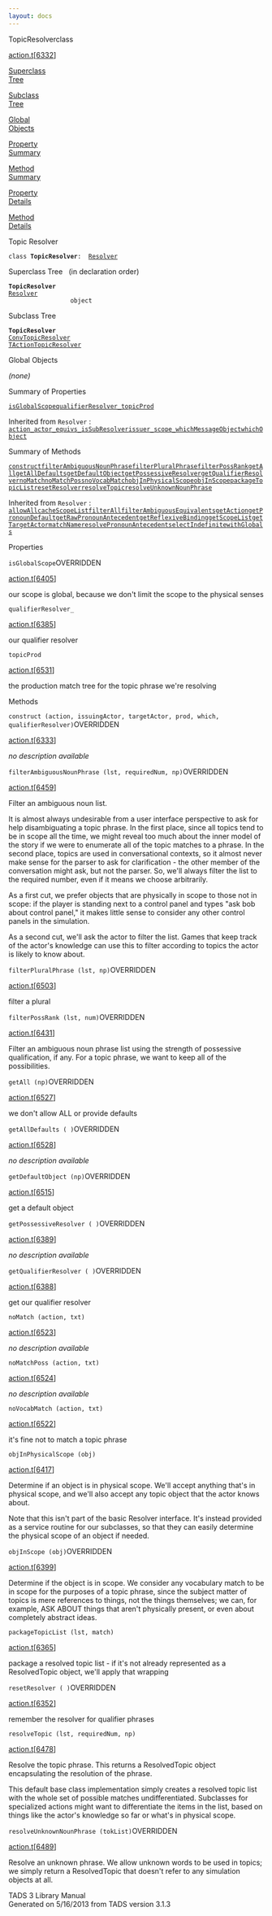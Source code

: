 ```yaml
---
layout: docs
---
```

<span class="title">TopicResolver</span><span class="type">class</span>

[action.t](../file/action.t.html)\[[6332](../source/action.t.html#6332)\]

[Superclass  
Tree](#_SuperClassTree_)

[Subclass  
Tree](#_SubClassTree_)

[Global  
Objects](#_ObjectSummary_)

[Property  
Summary](#_PropSummary_)

[Method  
Summary](#_MethodSummary_)

[Property  
Details](#_Properties_)

[Method  
Details](#_Methods_)



Topic Resolver

`class `**`TopicResolver`**` :   `[`Resolver`](../object/Resolver.html)



<span id="_SuperClassTree_"></span>



<span class="hdln">Superclass Tree</span>   (in declaration order)



**`TopicResolver`**  
[`Resolver`](../object/Resolver.html)  
`                 object`  
<span id="_SubClassTree_"></span>



<span class="hdln">Subclass Tree</span>  



**`TopicResolver`**  
[`ConvTopicResolver`](../object/ConvTopicResolver.html)  
[`TActionTopicResolver`](../object/TActionTopicResolver.html)  
<span id="_ObjectSummary_"></span>



<span class="hdln">Global Objects</span>  



*(none)* <span id="_PropSummary_"></span>



<span class="hdln">Summary of Properties</span>  



[`isGlobalScope`](#isGlobalScope)[`qualifierResolver_`](#qualifierResolver_)[`topicProd`](#topicProd)

Inherited from `Resolver` :  
[`action_`](../object/Resolver.html#action_)[`actor_`](../object/Resolver.html#actor_)[`equivs_`](../object/Resolver.html#equivs_)[`isSubResolver`](../object/Resolver.html#isSubResolver)[`issuer_`](../object/Resolver.html#issuer_)[`scope_`](../object/Resolver.html#scope_)[`whichMessageObject`](../object/Resolver.html#whichMessageObject)[`whichObject`](../object/Resolver.html#whichObject)

<span id="_MethodSummary_"></span>



<span class="hdln">Summary of Methods</span>  



[`construct`](#construct)[`filterAmbiguousNounPhrase`](#filterAmbiguousNounPhrase)[`filterPluralPhrase`](#filterPluralPhrase)[`filterPossRank`](#filterPossRank)[`getAll`](#getAll)[`getAllDefaults`](#getAllDefaults)[`getDefaultObject`](#getDefaultObject)[`getPossessiveResolver`](#getPossessiveResolver)[`getQualifierResolver`](#getQualifierResolver)[`noMatch`](#noMatch)[`noMatchPoss`](#noMatchPoss)[`noVocabMatch`](#noVocabMatch)[`objInPhysicalScope`](#objInPhysicalScope)[`objInScope`](#objInScope)[`packageTopicList`](#packageTopicList)[`resetResolver`](#resetResolver)[`resolveTopic`](#resolveTopic)[`resolveUnknownNounPhrase`](#resolveUnknownNounPhrase)

Inherited from `Resolver` :  
[`allowAll`](../object/Resolver.html#allowAll)[`cacheScopeList`](../object/Resolver.html#cacheScopeList)[`filterAll`](../object/Resolver.html#filterAll)[`filterAmbiguousEquivalents`](../object/Resolver.html#filterAmbiguousEquivalents)[`getAction`](../object/Resolver.html#getAction)[`getPronounDefault`](../object/Resolver.html#getPronounDefault)[`getRawPronounAntecedent`](../object/Resolver.html#getRawPronounAntecedent)[`getReflexiveBinding`](../object/Resolver.html#getReflexiveBinding)[`getScopeList`](../object/Resolver.html#getScopeList)[`getTargetActor`](../object/Resolver.html#getTargetActor)[`matchName`](../object/Resolver.html#matchName)[`resolvePronounAntecedent`](../object/Resolver.html#resolvePronounAntecedent)[`selectIndefinite`](../object/Resolver.html#selectIndefinite)[`withGlobals`](../object/Resolver.html#withGlobals)

<span id="_Properties_"></span>



<span class="hdln">Properties</span>  



<span id="isGlobalScope"></span>

`isGlobalScope`<span class="rem">OVERRIDDEN</span>

[action.t](../file/action.t.html)\[[6405](../source/action.t.html#6405)\]



our scope is global, because we don't limit the scope to the physical
senses



<span id="qualifierResolver_"></span>

`qualifierResolver_`

[action.t](../file/action.t.html)\[[6385](../source/action.t.html#6385)\]



our qualifier resolver



<span id="topicProd"></span>

`topicProd`

[action.t](../file/action.t.html)\[[6531](../source/action.t.html#6531)\]



the production match tree for the topic phrase we're resolving



<span id="_Methods_"></span>



<span class="hdln">Methods</span>  



<span id="construct"></span>

`construct (action, issuingActor, targetActor, prod, which, qualifierResolver)`<span class="rem">OVERRIDDEN</span>

[action.t](../file/action.t.html)\[[6333](../source/action.t.html#6333)\]



*no description available*



<span id="filterAmbiguousNounPhrase"></span>

`filterAmbiguousNounPhrase (lst, requiredNum, np)`<span class="rem">OVERRIDDEN</span>

[action.t](../file/action.t.html)\[[6459](../source/action.t.html#6459)\]



Filter an ambiguous noun list.

It is almost always undesirable from a user interface perspective to ask
for help disambiguating a topic phrase. In the first place, since all
topics tend to be in scope all the time, we might reveal too much about
the inner model of the story if we were to enumerate all of the topic
matches to a phrase. In the second place, topics are used in
conversational contexts, so it almost never make sense for the parser to
ask for clarification - the other member of the conversation might ask,
but not the parser. So, we'll always filter the list to the required
number, even if it means we choose arbitrarily.

As a first cut, we prefer objects that are physically in scope to those
not in scope: if the player is standing next to a control panel and
types "ask bob about control panel," it makes little sense to consider
any other control panels in the simulation.

As a second cut, we'll ask the actor to filter the list. Games that keep
track of the actor's knowledge can use this to filter according to
topics the actor is likely to know about.



<span id="filterPluralPhrase"></span>

`filterPluralPhrase (lst, np)`<span class="rem">OVERRIDDEN</span>

[action.t](../file/action.t.html)\[[6503](../source/action.t.html#6503)\]



filter a plural



<span id="filterPossRank"></span>

`filterPossRank (lst, num)`<span class="rem">OVERRIDDEN</span>

[action.t](../file/action.t.html)\[[6431](../source/action.t.html#6431)\]



Filter an ambiguous noun phrase list using the strength of possessive
qualification, if any. For a topic phrase, we want to keep all of the
possibilities.



<span id="getAll"></span>

`getAll (np)`<span class="rem">OVERRIDDEN</span>

[action.t](../file/action.t.html)\[[6527](../source/action.t.html#6527)\]



we don't allow ALL or provide defaults



<span id="getAllDefaults"></span>

`getAllDefaults ( )`<span class="rem">OVERRIDDEN</span>

[action.t](../file/action.t.html)\[[6528](../source/action.t.html#6528)\]



*no description available*



<span id="getDefaultObject"></span>

`getDefaultObject (np)`<span class="rem">OVERRIDDEN</span>

[action.t](../file/action.t.html)\[[6515](../source/action.t.html#6515)\]



get a default object



<span id="getPossessiveResolver"></span>

`getPossessiveResolver ( )`<span class="rem">OVERRIDDEN</span>

[action.t](../file/action.t.html)\[[6389](../source/action.t.html#6389)\]



*no description available*



<span id="getQualifierResolver"></span>

`getQualifierResolver ( )`<span class="rem">OVERRIDDEN</span>

[action.t](../file/action.t.html)\[[6388](../source/action.t.html#6388)\]



get our qualifier resolver



<span id="noMatch"></span>

`noMatch (action, txt)`

[action.t](../file/action.t.html)\[[6523](../source/action.t.html#6523)\]



*no description available*



<span id="noMatchPoss"></span>

`noMatchPoss (action, txt)`

[action.t](../file/action.t.html)\[[6524](../source/action.t.html#6524)\]



*no description available*



<span id="noVocabMatch"></span>

`noVocabMatch (action, txt)`

[action.t](../file/action.t.html)\[[6522](../source/action.t.html#6522)\]



it's fine not to match a topic phrase



<span id="objInPhysicalScope"></span>

`objInPhysicalScope (obj)`

[action.t](../file/action.t.html)\[[6417](../source/action.t.html#6417)\]



Determine if an object is in physical scope. We'll accept anything
that's in physical scope, and we'll also accept any topic object that
the actor knows about.

Note that this isn't part of the basic Resolver interface. It's instead
provided as a service routine for our subclasses, so that they can
easily determine the physical scope of an object if needed.



<span id="objInScope"></span>

`objInScope (obj)`<span class="rem">OVERRIDDEN</span>

[action.t](../file/action.t.html)\[[6399](../source/action.t.html#6399)\]



Determine if the object is in scope. We consider any vocabulary match to
be in scope for the purposes of a topic phrase, since the subject matter
of topics is mere references to things, not the things themselves; we
can, for example, ASK ABOUT things that aren't physically present, or
even about completely abstract ideas.



<span id="packageTopicList"></span>

`packageTopicList (lst, match)`

[action.t](../file/action.t.html)\[[6365](../source/action.t.html#6365)\]



package a resolved topic list - if it's not already represented as a
ResolvedTopic object, we'll apply that wrapping



<span id="resetResolver"></span>

`resetResolver ( )`<span class="rem">OVERRIDDEN</span>

[action.t](../file/action.t.html)\[[6352](../source/action.t.html#6352)\]



remember the resolver for qualifier phrases



<span id="resolveTopic"></span>

`resolveTopic (lst, requiredNum, np)`

[action.t](../file/action.t.html)\[[6478](../source/action.t.html#6478)\]



Resolve the topic phrase. This returns a ResolvedTopic object
encapsulating the resolution of the phrase.

This default base class implementation simply creates a resolved topic
list with the whole set of possible matches undifferentiated. Subclasses
for specialized actions might want to differentiate the items in the
list, based on things like the actor's knowledge so far or what's in
physical scope.



<span id="resolveUnknownNounPhrase"></span>

`resolveUnknownNounPhrase (tokList)`<span class="rem">OVERRIDDEN</span>

[action.t](../file/action.t.html)\[[6489](../source/action.t.html#6489)\]



Resolve an unknown phrase. We allow unknown words to be used in topics;
we simply return a ResolvedTopic that doesn't refer to any simulation
objects at all.





TADS 3 Library Manual  
Generated on 5/16/2013 from TADS version 3.1.3


